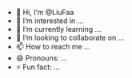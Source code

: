 - 👋 Hi, I’m @LiuFaa
- 👀 I’m interested in ...
- 🌱 I’m currently learning ...
- 💞️ I’m looking to collaborate on ...
- 📫 How to reach me ...
- 😄 Pronouns: ...
- ⚡ Fun fact: ...

<!---
LiuFaa/LiuFaa is a ✨ special ✨ repository because its `README.md` (this file) appears on your GitHub profile.
You can click the Preview link to take a look at your changes.
--->
